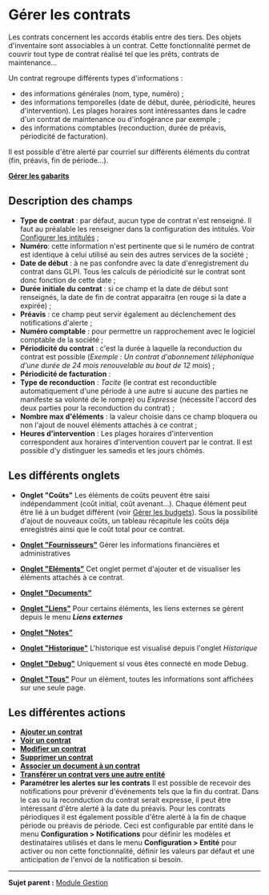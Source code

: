 Gérer les contrats
==================

Les contrats concernent les accords établis entre des tiers. Des objets d'inventaire sont associables à un contrat. Cette fonctionnalité permet de couvrir tout type de contrat réalisé tel que les prêts, contrats de maintenance...

Un contrat regroupe différents types d'informations :

-   des informations générales (nom, type, numéro) ;
-   des informations temporelles (date de début, durée, périodicité, heures d'intervention). Les plages horaires sont intéressantes dans le cadre d'un contrat de maintenance ou d'infogérance par exemple ;
-   des informations comptables (reconduction, durée de préavis, périodicité de facturation).

Il est possible d'être alerté par courriel sur différents éléments du contrat (fin, préavis, fin de période...).

**[Gérer les gabarits](index.php?fr/Les_différentes_actions/Gérer_les_gabarits.md)**

Description des champs
----------------------
-   **Type de contrat** : par défaut, aucun type de contrat n'est renseigné. Il faut au préalable les renseigner dans la configuration des intitulés. Voir [Configurer les intitulés](index.php?fr/08_Module_Configuration/02_Intitulés/01_Intitulés.md "Les intitulés se configurent depuis le menu Configuration > Intitulés") ;
-   **Numéro**: cette information n'est pertinente que si le numéro de contrat est identique à celui utilisé au sein des autres services de la société ;
-   **Date de début** : à ne pas confondre avec la date d'enregistrement du contrat dans GLPI. Tous les calculs de périodicité sur le contrat sont donc fonction de cette date ;
-   **Durée initiale du contrat** : si ce champ et la date de début sont renseignés, la date de fin de contrat apparaitra (en rouge si la date a expirée) ;
-   **Préavis** : ce champ peut servir également au déclenchement des notifications d'alerte ;
-   **Numéro comptable** : pour permettre un rapprochement avec le logiciel comptable de la société ;
-   **Périodicité du contrat** : c'est la durée à laquelle la reconduction du contrat est possible (*Exemple : Un contrat d'abonnement téléphonique d'une durée de 24 mois renouvelable au bout de 12 mois*) ;
-   **Périodicité de facturation** :
-   **Type de reconduction** : *Tacite* (le contrat est reconductible automatiquement d'une période à une autre si aucune des parties ne manifeste sa volonté de le rompre) ou *Expresse* (nécessite l'accord des deux parties pour la reconduction du contrat) ;
-   **Nombre max d'éléments** : la valeur choisie dans ce champ bloquera ou non l'ajout de nouvel éléments attachés à ce contrat ;
-   **Heures d'intervention** : Les plages horaires d'intervention correspondent aux horaires d'intervention couvert par le contrat. Il est possible d'y distinguer les samedis et les jours chômés.

Les différents onglets
----------------------
-   **Onglet "Coûts"**
    Les éléments de coûts peuvent être saisi indépendamment (coût initial, coût avenant...).
    Chaque élément peut être lié à un budget différent (voir [Gérer les budgets](index.php?fr/05_Module_Gestion/02_Budgets.md "Les budgets sont gérés depuis le menu Gestion > Budgets")).
    Sous la possibilité d'ajout de nouveaux coûts, un tableau récapitule les coûts déja enregistrés ainsi que le coût total pour ce contrat.

-   **[Onglet "Fournisseurs"](index.php?fr/Les_différents_onglets/Onglet_Fournisseurs.md)**
    Gérer les informations financières et administratives

-   **[Onglet "Eléments"](index.php?fr/Les_différents_onglets/Onglet_Eléments.md)**
    Cet onglet permet d'ajouter et de visualiser les éléments attachés à ce contrat.
    
-   **[Onglet "Documents"](index.php?fr/Les_différents_onglets/Onglet_Documents.md)**

-   **[Onglet "Liens"](index.php?fr/Les_différents_onglets/Onglet_Liens.md)**
     Pour certains éléments, les liens externes se gèrent depuis le menu ***Liens externes***

-   **[Onglet "Notes"](index.php?fr/Les_différents_onglets/Onglet_Notes.md)**

-   **[Onglet "Historique"](index.php?fr/Les_différents_onglets/Onglet_Historique.md)**
     L'historique est visualisé depuis l'onglet *Historique*

-   **[Onglet "Debug"](index.php?fr/Les_différents_onglets/Onglet_Debug.md)**
    Uniquement si vous êtes connecté en mode Debug.

-   **[Onglet "Tous"](index.php?fr/Les_différents_onglets/Onglet_Tous.md)**
     Pour un élément, toutes les informations sont affichées sur une seule page.


Les différentes actions
-----------------------
-   **[Ajouter un contrat](index.php?fr/Les_différentes_actions/Créer_un_nouvel_objet.md)**
-   **[Voir un contrat](index.php?fr/Les_différentes_actions/Visualiser_un_objet.md)**
-   **[Modifier un contrat](index.php?fr/Les_différentes_actions/Modifier_un_objet.md)**
-   **[Supprimer un contrat](index.php?fr/Les_différentes_actions/Supprimer_un_objet.md)**
-   **[Associer un document à un contrat](index.php?fr/Les_différentes_actions/Lier_un_document_à_un_objet.md)**
-   **[Transférer un contrat vers une autre entité](index.php?fr/Les_différentes_actions/Transférer_un_objet.md)**
-   **Paramétrer les alertes sur les contrats**
    Il est possible de recevoir des notifications pour prévenir d'événements tels que la fin du contrat.
    Dans le cas ou la reconduction du contrat serait expresse, il peut être intéressant d'être alerté à la date du préavis. Pour les contrats périodiques il est également possible d'être alerté à la
    fin de chaque période ou préavis de période.
    Ceci est configurable par entité dans le menu **Configuration > Notifications** pour définir les modèles et destinataires utilisés et dans le menu **Configuration > Entité** pour activer ou non cette fonctionnalité, définir les valeurs par défaut et une anticipation de l'envoi de la notification si besoin.

--------
**Sujet parent :** [Module Gestion](index.php?fr/05_Module_Gestion/01_Module_Gestion.md "Le module Gestion permet aux utilisateurs de gérer les contacts, les fournisseurs, les budgets, les contrats et les documents")
